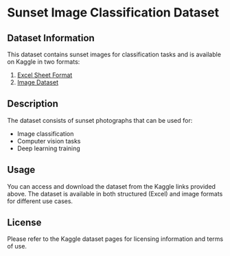 # Sunset Image Classification Dataset

## Dataset Information

This dataset contains sunset images for classification tasks and is available on Kaggle in two formats:

1. [Excel Sheet Format](https://www.kaggle.com/datasets/oduythng/295sunset-sheet)
2. [Image Dataset](https://www.kaggle.com/datasets/oduythng/295sunset-csdldpt)

## Description

The dataset consists of sunset photographs that can be used for:
- Image classification
- Computer vision tasks
- Deep learning training

## Usage

You can access and download the dataset from the Kaggle links provided above. The dataset is available in both structured (Excel) and image formats for different use cases.

## License

Please refer to the Kaggle dataset pages for licensing information and terms of use.